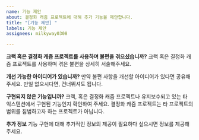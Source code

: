```yaml
---
name: 기능 제안
about: 결정화 캐즘 프로젝트에 대해 추가 기능을 제안합니다.
title: "[기능 제안] "
labels: 기능 제안
assignees: milkyway0308

---
```


**크랙 혹은 결정화 캐즘 프로젝트를 사용하며 불편을 겪으셨습니까?**
크랙 혹은 결정화 캐즘 프로젝트를 사용하며 겪은 불편을 상세히 서술해주세요.

**개선 가능한 아이디어가 있습니까?**
만약 불편 사항을 개선할 아이디어가 있다면 공유해주세요.
만일 없으시다면, 건너뛰셔도 됩니다.

**구현되지 않은 기능입니까?**
크랙, 혹은 결정화 캐즘 프로젝트나 유지보수되고 있는 타 익스텐션에서 구현된 기능인지 확인하여 주세요.
결정화 캐즘 프로젝트는 타 프로젝트의 범위를 침범하고자 하는 프로젝트가 아닙니다.

**추가 정보**
기능 구현에 대해 추가적인 정보의 제공이 필요하다 싶으시면 정보를 제공해주세요.

